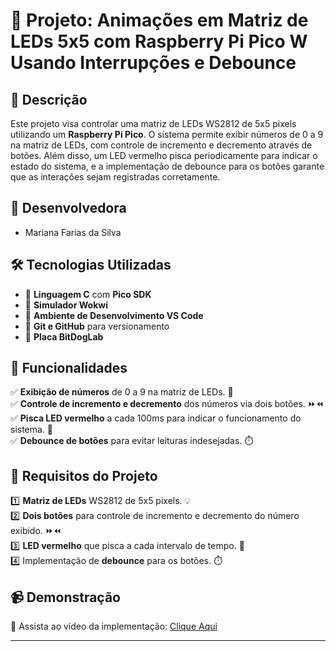 # 🎇 Projeto: Animações em Matriz de LEDs 5x5 com Raspberry Pi Pico W Usando Interrupções e Debounce

## 📌 Descrição
Este projeto visa controlar uma matriz de LEDs WS2812 de 5x5 pixels utilizando um **Raspberry Pi Pico**. O sistema permite exibir números de 0 a 9 na matriz de LEDs, com controle de incremento e decremento através de botões. Além disso, um LED vermelho pisca periodicamente para indicar o estado do sistema, e a implementação de debounce para os botões garante que as interações sejam registradas corretamente.

## 👥 Desenvolvedora
- Mariana Farias da Silva

## 🛠 Tecnologias Utilizadas
- 🔹 **Linguagem C** com **Pico SDK**
- 🔹 **Simulador Wokwi**
- 🔹 **Ambiente de Desenvolvimento VS Code**
- 🔹 **Git e GitHub** para versionamento
- 🔹 **Placa BitDogLab**

## 🎯 Funcionalidades
✅ **Exibição de números** de 0 a 9 na matriz de LEDs. 🔢<br>
✅ **Controle de incremento e decremento** dos números via dois botões. ⏩⏪<br>
✅ **Pisca LED vermelho** a cada 100ms para indicar o funcionamento do sistema. 🔴<br>
✅ **Debounce de botões** para evitar leituras indesejadas. ⏱️

## 📜 Requisitos do Projeto
1️⃣ **Matriz de LEDs** WS2812 de 5x5 pixels. 💡<br>
2️⃣ **Dois botões** para controle de incremento e decremento do número exibido. ⏩⏪<br>
3️⃣ **LED vermelho** que pisca a cada intervalo de tempo. 🔴<br>
4️⃣ Implementação de **debounce** para os botões. ⏱️<br>

## 📹 Demonstração
🔗 Assista ao vídeo da implementação: [Clique Aqui](https://youtube.com/shorts/XJlDlVULrFs?feature=share)

---
